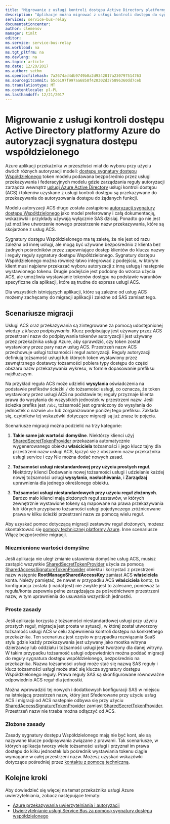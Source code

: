 ```yaml
---
title: "Migrowanie z usługi kontroli dostępu Active Directory platformy Azure do autoryzacji sygnatura dostępu współdzielonego | Dokumentacja firmy Microsoft"
description: "Aplikacje można migrować z usługi kontroli dostępu do sygnatury dostępu Współdzielonego"
services: service-bus-relay
documentationcenter: 
author: clemensv
manager: timlt
editor: 
ms.service: service-bus-relay
ms.workload: na
ms.tgt_pltfrm: na
ms.devlang: na
ms.topic: article
ms.date: 12/20/2017
ms.author: sethm
ms.openlocfilehash: 7a2674ad4db9749b0a2d9342017a230797514763
ms.sourcegitcommit: b5c6197f997aa6858f420302d375896360dd7ceb
ms.translationtype: MT
ms.contentlocale: pl-PL
ms.lasthandoff: 12/21/2017
---
```

# <a name="migrate-from-azure-active-directory-access-control-service-to-shared-access-signature-authorization"></a>Migrowanie z usługi kontroli dostępu Active Directory platformy Azure do autoryzacji sygnatura dostępu współdzielonego

Azure aplikacji przekaźnika w przeszłości miał do wyboru przy użyciu dwóch różnych autoryzacji modeli: [dostępu sygnatury dostępu Współdzielonego](../service-bus-messaging/service-bus-sas.md) token modelu podawana bezpośrednio przez usługi przekazywania i federacyjnych modelu gdzie zarządzania reguły autoryzacji zarządza wewnątrz [usługi Azure Active Directory](/azure/active-directory/) usługi kontroli dostępu (ACS) i tokenów uzyskane z usługi kontroli dostępu są przekazywane do przekazywania do autoryzowania dostępu do żądanych funkcji.

Modelu autoryzacji ACS długo została zastąpiona [autoryzacji sygnatury dostępu Współdzielonego](../service-bus-messaging/service-bus-authentication-and-authorization.md) jako model preferowany i całą dokumentację, wskazówki i przykłady używają wyłącznie SAS dzisiaj. Ponadto go nie jest już możliwe utworzenie nowego przestrzenie nazw przekazywania, które są skojarzone z usług ACS.

Sygnatury dostępu Współdzielonego ma tę zaletę, że nie jest od razu zależna od innej usługi, ale mogą być używane bezpośrednio z klienta bez żadnych pośredników przez zapewniające dostęp klientów do klucza nazwy i reguły reguły sygnatury dostępu Współdzielonego. Sygnatury dostępu Współdzielonego można również łatwo integrować z podejścia, w którym klient musi najpierw przekazać wyboru autoryzacji z inną usługą i następnie wystawionego tokenu. Drugie podejście jest podobny do wzorca użycia ACS, ale umożliwia wystawianie tokenów dostępu na podstawie warunków specyficzne dla aplikacji, które są trudne do express usługi ACS.

Dla wszystkich istniejących aplikacji, które są zależne od usług ACS możemy zachęcamy do migracji aplikacji i zależne od SAS zamiast tego.

## <a name="migration-scenarios"></a>Scenariusze migracji

Usługi ACS oraz przekazywania są zintegrowane za pomocą udostępnionej wiedzy z *klucza podpisywania*. Klucz podpisujący jest używany przez ACS przestrzeni nazw do podpisywania tokenów autoryzacji i jest używany przez przekaźnika usługi Azure, aby sprawdzić, czy token został wystawiony przez pary nazw usług ACS. Przestrzeń nazw ACS przechowuje usługi tożsamości i reguł autoryzacji. Reguły autoryzacji definiują tożsamość usługi lub których token wystawiony przez zewnętrznego dostawcy tożsamości pobiera typy dostępu do części obszaru nazw przekazywania wykresu, w formie dopasowanie prefiksu najdłuższym.

Na przykład reguła ACS może udzielić **wysyłania** oświadczenia na podstawie prefiksów ścieżki `/` do tożsamości usługi, co oznacza, że token wystawiony przez usługi ACS na podstawie tej reguły przyznaje klienta prawa do wysyłania do wszystkich jednostek w przestrzeni nazw. Jeśli ścieżka prefiks jest `/abc`, tożsamość jest ograniczony do wysyłania do jednostek o nazwie `abc` lub zorganizowane poniżej tego prefiksu. Zakłada się, czytników tej wskazówki dotyczące migracji są już znasz te pojęcia.

Scenariusze migracji można podzielić na trzy kategorie:

1.  **Takie same jak wartości domyślne**. Niektórzy klienci użyj [SharedSecretTokenProvider](/dotnet/api/microsoft.servicebus.sharedsecrettokenprovider) przekazania automatycznie wygenerowanego obiektu **właściciela** tożsamości i jego klucz tajny dla przestrzeni nazw usługi ACS, łączyć się z obszarem nazw przekaźnika usługi service i czy Nie można dodać nowych zasad.

2.  **Tożsamości usługi niestandardowej przy użyciu prostych reguł**. Niektórzy klienci Dodawanie nowej tożsamości usługi i udzielanie każdej nowej tożsamości usługi **wysyłania**, **nasłuchiwania**, i **Zarządzaj** uprawnienia dla jednego określonego obiektu.

3.  **Tożsamości usługi niestandardowych przy użyciu reguł złożonych**. Bardzo mało klienci mają złożonych reguł zestawów, w których zewnętrznie wystawione tokeny są mapowane na prawa przekazywania lub których przypisano tożsamości usługi pojedynczego zróżnicowane prawa w kilku ścieżki przestrzeni nazw za pomocą wielu reguł.

Aby uzyskać pomoc dotyczącą migracji zestawów reguł złożonych, możesz skontaktować się [pomocy technicznej platformy Azure](https://azure.microsoft.com/support/options/). Inne scenariusze Włącz bezpośrednie migracji.

### <a name="unchanged-defaults"></a>Niezmienione wartości domyślne

Jeśli aplikacja nie uległ zmianie ustawienia domyślne usług ACS, musisz zastąpić wszystkie [SharedSecretTokenProvider](/dotnet/api/microsoft.servicebus.sharedsecrettokenprovider) użycia za pomocą [SharedAccessSignatureTokenProvider](/dotnet/api/microsoft.servicebus.sharedaccesssignaturetokenprovider) obiektu i korzystać z przestrzeni nazw wstępnie  **RootManageSharedAccessKey** zamiast ACS **właściciela** konta. Należy pamiętać, że nawet w przypadku ACS **właściciela** konto, ta konfiguracja została (i nadal jest) nie zwykle jest to zalecane, ponieważ ta reguła/konta zapewnia pełne zarządzająca za pośrednictwem przestrzeni nazw, w tym uprawnienia do usuwania wszystkich jednostki.

### <a name="simple-rules"></a>Proste zasady

Jeśli aplikacja korzysta z tożsamości niestandardowej usługi przy użyciu prostych reguł, migracja jest prosta w sytuacji, w której został utworzony tożsamość usługi ACS w celu zapewnienia kontroli dostępu na konkretnego przekaźnika. Ten scenariusz jest często w przypadku rozwiązania SaaS stylu gdzie każdy przekazywania jest używany jako mostka witryna dzierżawcy lub oddziału i tożsamość usługi jest tworzony dla danej witryny. W takim przypadku tożsamość usługi odpowiednich można poddać migracji do reguły sygnatura dostępu współdzielonego, bezpośrednio na przekaźnika. Nazwa tożsamości usługi może stać się nazwą SAS reguły i klucz tożsamości usługi może stać się klucza sygnatury dostępu Współdzielonego reguły. Prawa reguły SAS są skonfigurowane równoważne odpowiednio ACS reguł dla jednostki.

Można wprowadzić tej nowych i dodatkowych konfiguracji SAS w miejscu na istniejącą przestrzeń nazw, który jest Sfederowane przy użyciu usług ACS i migracji od ACS następnie odbywa się przy użyciu [SharedAccessSignatureTokenProvider](/dotnet/api/microsoft.servicebus.sharedaccesssignaturetokenprovider) zamiast [SharedSecretTokenProvider](/dotnet/api/microsoft.servicebus.sharedsecrettokenprovider). Przestrzeń nazw nie trzeba można odłączyć od ACS.

### <a name="complex-rules"></a>Złożone zasady

Zasady sygnatury dostępu Współdzielonego mają nie być kont, ale są nazywane klucze podpisywania związane z prawami. Tak scenariusze, w których aplikacja tworzy wiele tożsamości usługi i przyznał im prawa dostępu do kilku jednostek lub pośrednik wystawiania tokenu ciągle wymagane w całej przestrzeni nazw. Możesz uzyskać wskazówki dotyczące pośredniej przez [kontaktu z pomocą techniczną](https://azure.microsoft.com/support/options/).

## <a name="next-steps"></a>Kolejne kroki

Aby dowiedzieć się więcej na temat przekaźnika usługi Azure uwierzytelniania, zobacz następujące tematy:

* [Azure przekazywania uwierzytelniania i autoryzacji](relay-authentication-and-authorization.md)
* [Uwierzytelnianie usługi Service Bus za pomocą sygnatury dostępu współdzielonego](../service-bus-messaging/service-bus-sas.md)



